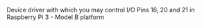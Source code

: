 Device driver with which you may control I/O Pins 16, 20 and 21 in Raspberry Pi 3 - Model B platform
